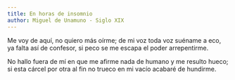 ```yaml
---
title: En horas de insomnio
author: Miguel de Unamuno - Siglo XIX
---
```

Me voy de aquí, no quiero más oírme;
de mi voz toda voz suéname a eco,
ya falta así de confesor, si peco
se me escapa el poder arrepentirme.

No hallo fuera de mí en que me afirme
nada de humano y me resulto hueco;
si esta cárcel por otra al fin no trueco
en mi vacío acabaré de hundirme.

